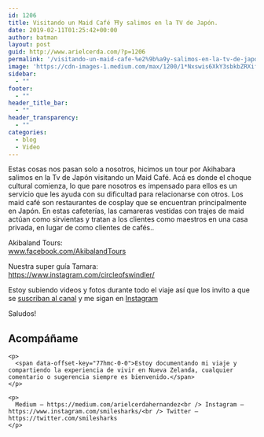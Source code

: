 ```yaml
---
id: 1206
title: Visitando un Maid Café ⛩y salimos en la TV de Japón.
date: 2019-02-11T01:25:42+00:00
author: batman
layout: post
guid: http://www.arielcerda.com/?p=1206
permalink: '/visitando-un-maid-cafe-%e2%9b%a9y-salimos-en-la-tv-de-japon/'
image: 'https://cdn-images-1.medium.com/max/1200/1*Nxswis6XkY3sbkbZRXifKQ.png'
sidebar:
  - ""
footer:
  - ""
header_title_bar:
  - ""
header_transparency:
  - ""
categories:
  - blog
  - Video
---
```

Estas cosas nos pasan solo a nosotros, hicimos un tour por Akihabara salimos en la Tv de Japón visitando un Maid Café. Acá es donde el choque cultural comienza, lo que pare nosotros es impensado para ellos es un servicio que les ayuda con su dificultad para relacionarse con otros. Los maid café son restaurantes de cosplay que se encuentran principalmente en Japón. En estas cafeterías, las camareras vestidas con trajes de maid actúan como sirvientas y tratan a los clientes como maestros en una casa privada, en lugar de como clientes de cafés..


Akibaland Tours:  
www.facebook.com/AkibalandTours

Nuestra super guía Tamara:  
https://www.instagram.com/circleofswindler/

<span data-offset-key="77hmc-0-0">Estoy subiendo videos y fotos durante todo el viaje así que los invito a que se <a href="http://bit.ly/youtubearielweb">suscriban al canal</a> y me sigan en <a href="https://www.instagram.com/smilesharks/">Instagram</a></span>

Saludos!

<!--more-->

<div class="" data-block="true" data-editor="d14nd" data-offset-key="77hmc-0-0">
  <div class="_1mf _1mj" data-offset-key="77hmc-0-0">
    <h2>
      Acompáñame
    </h2>

    <p>
      <span data-offset-key="77hmc-0-0">Estoy documentando mi viaje y compartiendo la experiencia de vivir en Nueva Zelanda, cualquier comentario o sugerencia siempre es bienvenido.</span>
    </p>

    <p>
      Medium — https://medium.com/arielcerdahernandez<br /> Instagram — https://www.instagram.com/smilesharks/<br /> Twitter — https://twitter.com/smilesharks
    </p>
  </div>
</div>
